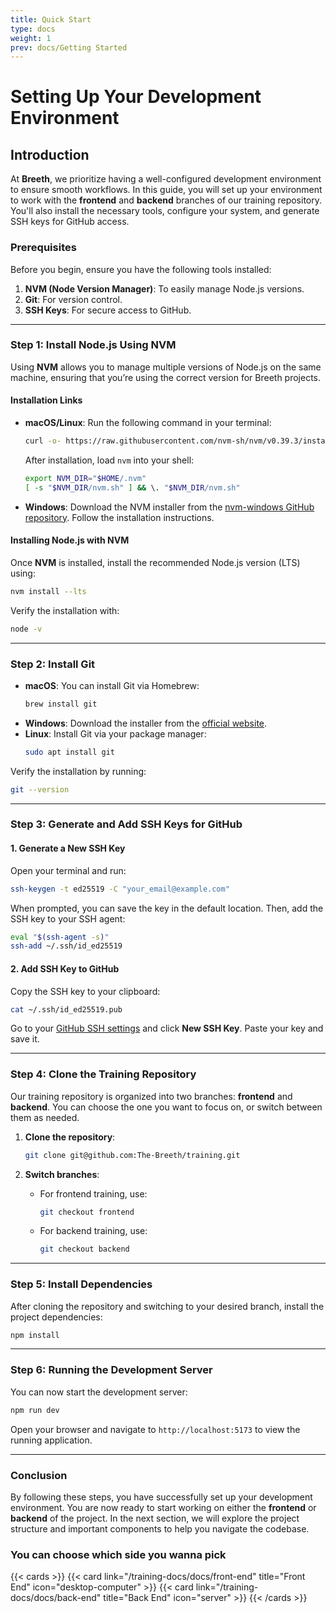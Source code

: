 ```yaml
---
title: Quick Start
type: docs
weight: 1
prev: docs/Getting Started
---
```


# Setting Up Your Development Environment

## Introduction

At **Breeth**, we prioritize having a well-configured development environment to ensure smooth workflows. In this guide, you will set up your environment to work with the **frontend** and **backend** branches of our training repository. You'll also install the necessary tools, configure your system, and generate SSH keys for GitHub access.

### Prerequisites

Before you begin, ensure you have the following tools installed:

1. **NVM (Node Version Manager)**: To easily manage Node.js versions.
2. **Git**: For version control.
3. **SSH Keys**: For secure access to GitHub.

---

### Step 1: Install Node.js Using NVM

Using **NVM** allows you to manage multiple versions of Node.js on the same machine, ensuring that you’re using the correct version for Breeth projects.

#### Installation Links

- **macOS/Linux**:
  Run the following command in your terminal:

  ```bash
  curl -o- https://raw.githubusercontent.com/nvm-sh/nvm/v0.39.3/install.sh | bash
  ```

  After installation, load `nvm` into your shell:

  ```bash
  export NVM_DIR="$HOME/.nvm"
  [ -s "$NVM_DIR/nvm.sh" ] && \. "$NVM_DIR/nvm.sh"
  ```

- **Windows**:
  Download the NVM installer from the [nvm-windows GitHub repository](https://github.com/coreybutler/nvm-windows/releases). Follow the installation instructions.

#### Installing Node.js with NVM

Once **NVM** is installed, install the recommended Node.js version (LTS) using:

```bash
nvm install --lts
```

Verify the installation with:

```bash
node -v
```

---

### Step 2: Install Git

- **macOS**:
  You can install Git via Homebrew:
  ```bash
  brew install git
  ```
- **Windows**:
  Download the installer from the [official website](https://git-scm.com/).
- **Linux**:
  Install Git via your package manager:
  ```bash
  sudo apt install git
  ```

Verify the installation by running:

```bash
git --version
```

---

### Step 3: Generate and Add SSH Keys for GitHub

#### 1. Generate a New SSH Key

Open your terminal and run:

```bash
ssh-keygen -t ed25519 -C "your_email@example.com"
```

When prompted, you can save the key in the default location. Then, add the SSH key to your SSH agent:

```bash
eval "$(ssh-agent -s)"
ssh-add ~/.ssh/id_ed25519
```

#### 2. Add SSH Key to GitHub

Copy the SSH key to your clipboard:

```bash
cat ~/.ssh/id_ed25519.pub
```

Go to your [GitHub SSH settings](https://github.com/settings/keys) and click **New SSH Key**. Paste your key and save it.

---

### Step 4: Clone the Training Repository

Our training repository is organized into two branches: **frontend** and **backend**. You can choose the one you want to focus on, or switch between them as needed.

1. **Clone the repository**:

   ```bash
   git clone git@github.com:The-Breeth/training.git
   ```

2. **Switch branches**:
   - For frontend training, use:
     ```bash
     git checkout frontend
     ```
   - For backend training, use:
     ```bash
     git checkout backend
     ```

---

### Step 5: Install Dependencies

After cloning the repository and switching to your desired branch, install the project dependencies:

```bash
npm install
```

---

### Step 6: Running the Development Server

You can now start the development server:

```bash
npm run dev
```

Open your browser and navigate to `http://localhost:5173` to view the running application.

---

### Conclusion

By following these steps, you have successfully set up your development environment. You are now ready to start working on either the **frontend** or **backend** of the project. In the next section, we will explore the project structure and important components to help you navigate the codebase.

### You can choose which side you wanna pick

{{< cards >}}
{{< card link="/training-docs/docs/front-end" title="Front End" icon="desktop-computer" >}}
{{< card link="/training-docs/docs/back-end" title="Back End" icon="server" >}}
{{< /cards >}}
